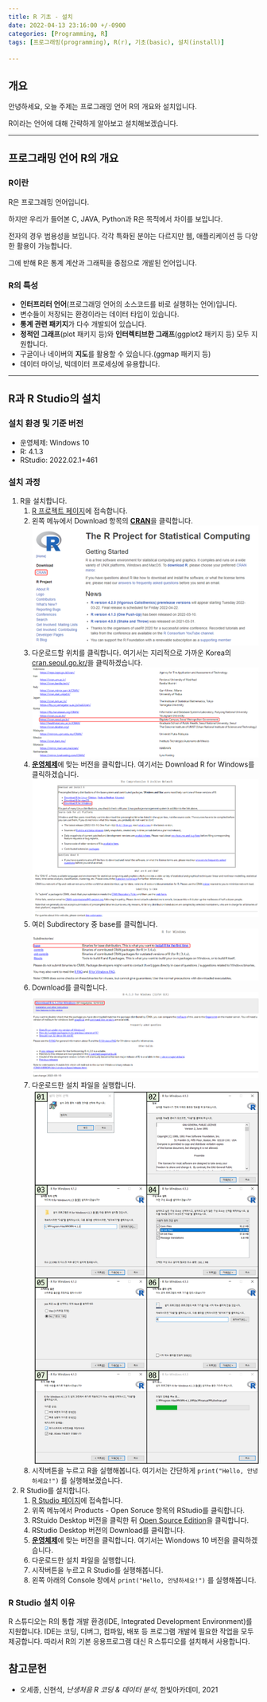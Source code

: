 ```yaml
---
title: R 기초 - 설치
date: 2022-04-13 23:16:00 +/-0900
categories: [Programming, R]
tags: [프로그래밍(programming), R(r), 기초(basic), 설치(install)]

---
```

## 개요

안녕하세요, 오늘 주제는 프로그래밍 언어 R의 개요와 설치입니다.

R이라는 언어에 대해 간략하게 알아보고 설치해보겠습니다.

---
## 프로그래밍 언어 R의 개요

### R이란
R은 프로그래밍 언어입니다.

하지만 우리가 들어본 C, JAVA, Python과 R은 목적에서 차이를 보입니다.

전자의 경우 범용성을 보입니다. 각각 특화된 분야는 다르지만 웹, 애플리케이션 등 다양한 활용이 가능합니다.

그에 반해 R은 통계 계산과 그래픽을 중점으로 개발된 언어입니다.

### R의 특성
- **인터프리터 언어**(프로그래밍 언어의 소스코드를 바로 실행하는 언어)입니다.
- 변수들이 저장되는 환경이라는 데이터 타입이 있습니다.
- **통계 관련 패키지**가 다수 개발되어 있습니다.
- **정적인 그래프**(plot 패키지 등)와 **인터렉티브한 그래프**(ggplot2 패키지 등) 모두 지원합니다.
- 구글이나 네이버의 **지도**를 활용할 수 있습니다.(ggmap 패키지 등)
- 데이터 마이닝, 빅데이터 프로세싱에 유용합니다.

---
## R과 R Studio의 설치

### 설치 환경 및 기준 버전
- 운영체제: Windows 10
- R: 4.1.3
- RStudio: 2022.02.1+461

### 설치 과정
1. R을 설치합니다.
   1. [R 프로젝트 페이지](https://www.r-project.org/)에 접속합니다.
   2. 왼쪽 메뉴에서 Download 항목의 <u><b>CRAN</b></u>을 클릭합니다.
      ![R 프로젝트 페이지](/assets/img/programming/2001/2001_install_R_1.png)
   3. 다운로드할 위치를 클릭합니다. 여기서는 지리적으로 가까운 Korea의 [cran.seoul.go.kr/](https://cran.seoul.go.kr/)을 클릭하겠습니다.
      ![R CRAN 페이지](/assets/img/programming/2001/2001_install_R_2.png)
   4. <u><b>운영체제</b></u>에 맞는 버전을 클릭합니다. 여기서는 Download R for Windows를 클릭하겠습니다.
      ![R 버전 페이지](/assets/img/programming/2001/2001_install_R_3.png)
   5. 여러 Subdirectory 중 base를 클릭합니다.
      ![R 서브디렉토리 페이지](/assets/img/programming/2001/2001_install_R_4.png)
   6. Download를 클릭합니다.
      ![R 다운로드 페이지](/assets/img/programming/2001/2001_install_R_5.png)
   7. 다운로드한 설치 파일을 실행합니다.
      ![R 다운로드 페이지](/assets/img/programming/2001/2001_install_R_6.png)
   8. 시작버튼을 누르고 R을 실행해봅니다. 여기서는 간단하게 ```print("Hello, 안녕하세요!")``` 를 실행해보겠습니다.
      <!-- ![R GUI](/assets/img/programming/2001/2001_install_R_7.png) -->
2. R Studio를 설치합니다.
   1. [R Studio 페이지](https://www.rstudio.com/)에 접속합니다.
   2. 위쪽 메뉴에서 Products - Open Soruce 항목의 RStudio를 클릭합니다.
   3. RStuido Desktop 버전을 클릭한 뒤 [Open Source Edition](https://www.rstudio.com/products/rstudio/download/)을 클릭합니다.
   4. RStudio Desktop 버전의 Download를 클릭합니다.
   5. <u><b>운영체제</b></u>에 맞는 버전을 클릭합니다. 여기서는 Wiondows 10 버전을 클릭하겠습니다.
   6. 다운로드한 설치 파일을 실행합니다.
   7. 시작버튼을 누르고 R Studio를 실행해봅니다.
   8. 왼쪽 아래의 Console 창에서 ```print("Hello, 안녕하세요!")``` 를 실행해봅니다.

### R Studio 설치 이유
R 스튜디오는 R의 통합 개발 환경(IDE, Integrated Development Environment)를 지원합니다. IDE는 코딩, 디버그, 컴파일, 배포 등 프로그램 개발에 필요한 작업을 모두 제공합니다. 따라서 R의 기본 응용프로그램 대신 R 스튜디오를 설치해서 사용합니다.

## 참고문헌
- 오세종, 신현석, *난생처음 R 코딩 & 데이터 분석*, 한빛아카데미, 2021
